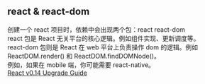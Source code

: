 ## react & react-dom
创建一个 react 项目时，依赖中会出现两个包：react react-dom  
react 包是 React 无关平台的核心逻辑。例如组件实现、更新调度等。  
react-dom 包则是 React 在 web 平台上负责操作 dom 的逻辑。例如 ReactDOM.render() 和 ReactDOM.findDOMNode()。  
例如，如果在 mobile 端，你可能需要 react-native。  
[React v0.14 Upgrade Guide](https://reactjs.org/blog/2015/10/07/react-v0.14.html)

